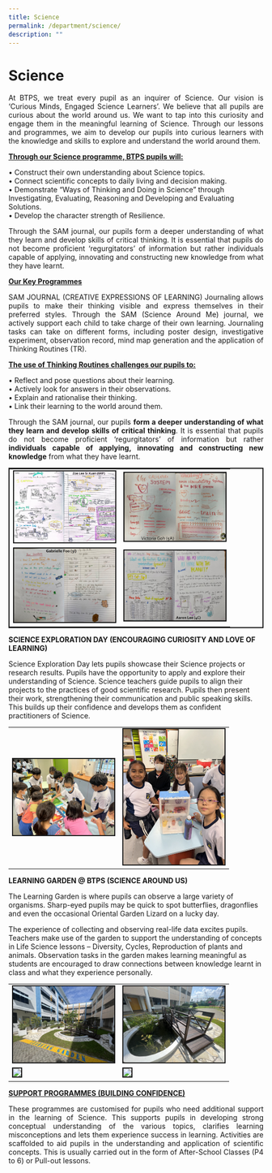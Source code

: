 ```yaml
---
title: Science
permalink: /department/science/
description: ""
---
```

# Science

<p align="justify">At BTPS, we treat every pupil as an inquirer of Science. Our vision is ‘Curious Minds, Engaged Science Learners’. We believe that all pupils are curious about the world around us. We want to tap into this curiosity and engage them in the meaningful learning of Science. 
Through our lessons and programmes, we aim to develop our pupils into curious learners with the knowledge and skills to explore and understand the world around them. </p>


<b><u>Through our Science programme, BTPS pupils will: </u></b><p style="justify">
•	 Construct their own understanding about Science topics.<br>
•	 Connect scientific concepts to daily living and decision making.<br>
• 	Demonstrate “Ways of Thinking and Doing in Science” through Investigating, Evaluating, Reasoning and Developing and Evaluating Solutions. <br>
•	 Develop the character strength of Resilience.</p>

<p align="justify">
Through the SAM journal, our pupils form a deeper understanding of what they learn and develop skills of critical thinking. It is essential that pupils do not become proficient ‘regurgitators’ of information but rather individuals capable of applying, innovating and constructing new knowledge from what they have learnt.</p>

<u>**Our Key Programmes**</u>
<p align="justify">
SAM JOURNAL (CREATIVE EXPRESSIONS OF LEARNING)
Journaling allows pupils to make their thinking visible and express themselves in their preferred styles. Through the SAM (Science Around Me) journal, we actively support each child to take charge of their own learning. Journaling tasks can take on different forms, including poster design, investigative experiment, observation record, mind map generation and the application of Thinking Routines (TR).  </p>

<u>**The use of Thinking Routines challenges our pupils to:**</u>

• 	Reflect and pose questions about their learning. <br>
• 	Actively look for answers in their observations. <br>
• 	Explain and rationalise their thinking.<br>
• 	Link their learning to the world around them. <br>

<p align="justify">
Through the SAM journal, our pupils <b>form a deeper understanding of what they learn and develop skills of critical thinking</b>. It is essential that pupils do not become proficient ‘regurgitators’ of information but rather <b>individuals capable of applying, innovating and constructing new knowledge</b> from what they have learnt.</p>

<table style="border:2px solid; #0A0B30; width:100%">
<tbody><tr><td><img style="border:2px solid; #0A0B30; width:200px;" src="/images/sci001.png"></td><td><img style="border:2px solid; #0A0B30; width:200px;" src="/images/sci002.png"></td></tr>

<tr><td><img style="border:2px solid; #0A0B30; width:200px;" src="/images/sci003.png"></td><td><img style="border:2px solid; #0A0B30; width:200px;" src="/images/sci004.png"></td></tr>
</tbody></table>
<b>SCIENCE EXPLORATION DAY (ENCOURAGING CURIOSITY AND LOVE OF LEARNING)</b>

<p style="justify">
Science Exploration Day lets pupils showcase their Science projects or research results. Pupils have the opportunity to apply and explore their understanding of Science. 
Science teachers guide pupils to align their projects to the practices of good scientific research. Pupils then present their work, strengthening their communication and public speaking skills. This builds up their confidence and develops them as confident practitioners of Science. 
</p>
<table style="width:100%">
<tbody><tr><td><img style="border:2px solid; #0A0B30; width:200px;" src="/images/sci005.jpg"></td><td><img style="border:2px solid; #0A0B30; width:200px;" src="/images/sci006.jpg"></td></tr></tbody></table>

<p style="justify">
<b>LEARNING GARDEN @ BTPS (SCIENCE AROUND US)</b></p>

<p style="justify">The Learning Garden is where pupils can observe a large variety of organisms. Sharp-eyed pupils may be quick to spot butterflies, dragonflies and even the occasional Oriental Garden Lizard on a lucky day. </p>

<p style="justify">
The experience of collecting and observing real-life data excites pupils. Teachers make use of the garden to support the understanding of concepts in Life Science lessons – Diversity, Cycles, Reproduction of plants and animals. Observation tasks in the garden makes learning meaningful as students are encouraged to draw connections between knowledge learnt in class and what they experience personally.  </p>

<table style="width:100%&quot;">
<tbody><tr><td><img style="border:2px solid; #0A0B30; width:200px;" src="/images/sci007.jpg"></td><td><img style="border:2px solid; #0A0B30; width:200px;" src="/images/sci008.jpg"></td></tr>

<tr><td><img style="border:2px solid; #0A0B30; width:200px;" src="/images/sci009.jpg"></td><td><img style="border:2px solid; #0A0B30; width:200px;" src="/images/sci010.jpg"></td></tr>
</tbody></table>

<u><b>SUPPORT PROGRAMMES (BUILDING CONFIDENCE)</b></u>

<p align="justify">
These programmes are customised for pupils who need additional support in the learning of Science. This supports pupils in developing strong conceptual understanding of the various topics, clarifies learning misconceptions and lets them experience success in learning. 
Activities are scaffolded to aid pupils in the understanding and application of scientific concepts. This is usually carried out in the form of After-School Classes (P4 to 6) or Pull-out lessons.</p>


